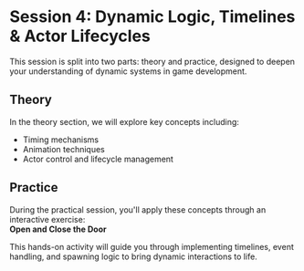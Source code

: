 # Session 4: Dynamic Logic, Timelines & Actor Lifecycles

This session is split into two parts: theory and practice, designed to deepen your understanding of dynamic systems in game development.

## Theory

In the theory section, we will explore key concepts including:  
- Timing mechanisms  
- Animation techniques  
- Actor control and lifecycle management  

## Practice

During the practical session, you'll apply these concepts through an interactive exercise:  
**Open and Close the Door**  

This hands-on activity will guide you through implementing timelines, event handling, and spawning logic to bring dynamic interactions to life.

